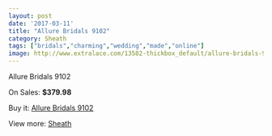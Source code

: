 ```yaml
---
layout: post
date: '2017-03-11'
title: "Allure Bridals 9102"
category: Sheath
tags: ["bridals","charming","wedding","made","online"]
image: http://www.extralace.com/13582-thickbox_default/allure-bridals-9102.jpg
---
```

Allure Bridals 9102

On Sales: **$379.98**
<a href="https://www.extralace.com/sheath/6430-allure-bridals-9102.html"><amp-img layout="responsive" width="600" height="600" src="//www.extralace.com/13582-thickbox_default/allure-bridals-9102.jpg" alt="Allure Bridals 9102 0" /></a>
<a href="https://www.extralace.com/sheath/6430-allure-bridals-9102.html"><amp-img layout="responsive" width="600" height="600" src="//www.extralace.com/13584-thickbox_default/allure-bridals-9102.jpg" alt="Allure Bridals 9102 1" /></a>
<a href="https://www.extralace.com/sheath/6430-allure-bridals-9102.html"><amp-img layout="responsive" width="600" height="600" src="//www.extralace.com/13583-thickbox_default/allure-bridals-9102.jpg" alt="Allure Bridals 9102 2" /></a>

Buy it: [Allure Bridals 9102](https://www.extralace.com/sheath/6430-allure-bridals-9102.html "Allure Bridals 9102")

View more: [Sheath](https://www.extralace.com/7-sheath "Sheath")